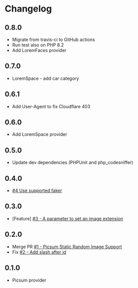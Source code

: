 # Changelog

## 0.8.0

* Migrate from travis-ci to GitHub actions
* Run test also on PHP 8.2
* Add LoremFaces provider

## 0.7.0

* LoremSpace - add car category

## 0.6.1

* Add User-Agent to fix Cloudflare 403

## 0.6.0

* Add LoremSpace provider

## 0.5.0

* Update dev dependencies (PHPUnit and php_codesniffer)

## 0.4.0

* [#4 Use supported faker](https://github.com/morawskim/faker-images/pull/4)

## 0.3.0

* [Feature] [#3 - A parameter to set an image extension](https://github.com/morawskim/faker-images/issues/3)

## 0.2.0

* Merge PR [#1 - Picsum Static Random Image Support](https://github.com/morawskim/faker-images/pull/1)
* Fix [#2 - Add slash after id](https://github.com/morawskim/faker-images/issues/2)

## 0.1.0

* Picsum provider
